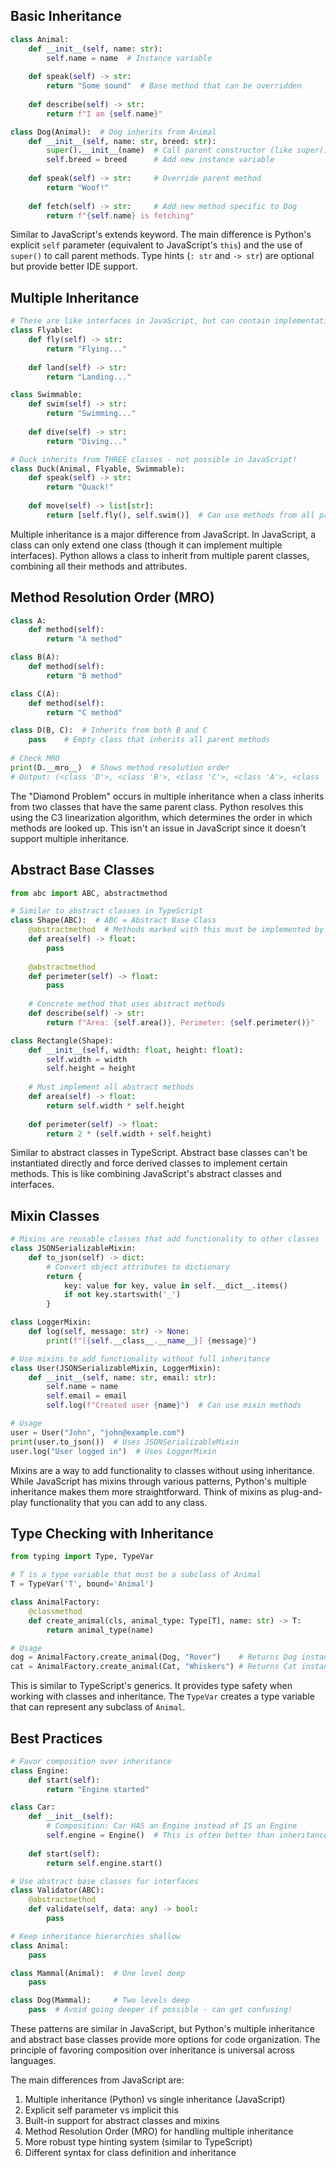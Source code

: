 ## Basic Inheritance
```python
class Animal:
    def __init__(self, name: str):
        self.name = name  # Instance variable
        
    def speak(self) -> str:
        return "Some sound"  # Base method that can be overridden
        
    def describe(self) -> str:
        return f"I am {self.name}"

class Dog(Animal):  # Dog inherits from Animal
    def __init__(self, name: str, breed: str):
        super().__init__(name)  # Call parent constructor (like super() in JS)
        self.breed = breed      # Add new instance variable
        
    def speak(self) -> str:     # Override parent method
        return "Woof!"
        
    def fetch(self) -> str:     # Add new method specific to Dog
        return f"{self.name} is fetching"
```
Similar to JavaScript's extends keyword. The main difference is Python's explicit `self` parameter (equivalent to JavaScript's `this`) and the use of `super()` to call parent methods. Type hints (`: str` and `-> str`) are optional but provide better IDE support.

## Multiple Inheritance
```python
# These are like interfaces in JavaScript, but can contain implementation
class Flyable:
    def fly(self) -> str:
        return "Flying..."
        
    def land(self) -> str:
        return "Landing..."

class Swimmable:
    def swim(self) -> str:
        return "Swimming..."
        
    def dive(self) -> str:
        return "Diving..."

# Duck inherits from THREE classes - not possible in JavaScript!
class Duck(Animal, Flyable, Swimmable):
    def speak(self) -> str:
        return "Quack!"
    
    def move(self) -> list[str]:
        return [self.fly(), self.swim()]  # Can use methods from all parent classes
```
Multiple inheritance is a major difference from JavaScript. In JavaScript, a class can only extend one class (though it can implement multiple interfaces). Python allows a class to inherit from multiple parent classes, combining all their methods and attributes.

## Method Resolution Order (MRO)
```python
class A:
    def method(self):
        return "A method"

class B(A):
    def method(self):
        return "B method"

class C(A):
    def method(self):
        return "C method"

class D(B, C):  # Inherits from both B and C
    pass    # Empty class that inherits all parent methods
    
# Check MRO
print(D.__mro__)  # Shows method resolution order
# Output: (<class 'D'>, <class 'B'>, <class 'C'>, <class 'A'>, <class 'object'>)
```
The "Diamond Problem" occurs in multiple inheritance when a class inherits from two classes that have the same parent class. Python resolves this using the C3 linearization algorithm, which determines the order in which methods are looked up. This isn't an issue in JavaScript since it doesn't support multiple inheritance.

## Abstract Base Classes
```python
from abc import ABC, abstractmethod

# Similar to abstract classes in TypeScript
class Shape(ABC):  # ABC = Abstract Base Class
    @abstractmethod  # Methods marked with this must be implemented by children
    def area(self) -> float:
        pass
    
    @abstractmethod
    def perimeter(self) -> float:
        pass
    
    # Concrete method that uses abstract methods
    def describe(self) -> str:
        return f"Area: {self.area()}, Perimeter: {self.perimeter()}"

class Rectangle(Shape):
    def __init__(self, width: float, height: float):
        self.width = width
        self.height = height
    
    # Must implement all abstract methods
    def area(self) -> float:
        return self.width * self.height
    
    def perimeter(self) -> float:
        return 2 * (self.width + self.height)
```
Similar to abstract classes in TypeScript. Abstract base classes can't be instantiated directly and force derived classes to implement certain methods. This is like combining JavaScript's abstract classes and interfaces.

## Mixin Classes
```python
# Mixins are reusable classes that add functionality to other classes
class JSONSerializableMixin:
    def to_json(self) -> dict:
        # Convert object attributes to dictionary
        return {
            key: value for key, value in self.__dict__.items()
            if not key.startswith('_')
        }

class LoggerMixin:
    def log(self, message: str) -> None:
        print(f"[{self.__class__.__name__}] {message}")

# Use mixins to add functionality without full inheritance
class User(JSONSerializableMixin, LoggerMixin):
    def __init__(self, name: str, email: str):
        self.name = name
        self.email = email
        self.log(f"Created user {name}")  # Can use mixin methods

# Usage
user = User("John", "john@example.com")
print(user.to_json())  # Uses JSONSerializableMixin
user.log("User logged in")  # Uses LoggerMixin
```
Mixins are a way to add functionality to classes without using inheritance. While JavaScript has mixins through various patterns, Python's multiple inheritance makes them more straightforward. Think of mixins as plug-and-play functionality that you can add to any class.

## Type Checking with Inheritance
```python
from typing import Type, TypeVar

# T is a type variable that must be a subclass of Animal
T = TypeVar('T', bound='Animal')

class AnimalFactory:
    @classmethod
    def create_animal(cls, animal_type: Type[T], name: str) -> T:
        return animal_type(name)

# Usage
dog = AnimalFactory.create_animal(Dog, "Rover")    # Returns Dog instance
cat = AnimalFactory.create_animal(Cat, "Whiskers") # Returns Cat instance
```
This is similar to TypeScript's generics. It provides type safety when working with classes and inheritance. The `TypeVar` creates a type variable that can represent any subclass of `Animal`.

## Best Practices
```python
# Favor composition over inheritance
class Engine:
    def start(self):
        return "Engine started"

class Car:
    def __init__(self):
        # Composition: Car HAS an Engine instead of IS an Engine
        self.engine = Engine()  # This is often better than inheritance
    
    def start(self):
        return self.engine.start()

# Use abstract base classes for interfaces
class Validator(ABC):
    @abstractmethod
    def validate(self, data: any) -> bool:
        pass

# Keep inheritance hierarchies shallow
class Animal:
    pass

class Mammal(Animal):  # One level deep
    pass

class Dog(Mammal):     # Two levels deep
    pass  # Avoid going deeper if possible - can get confusing!
```
These patterns are similar in JavaScript, but Python's multiple inheritance and abstract base classes provide more options for code organization. The principle of favoring composition over inheritance is universal across languages.

The main differences from JavaScript are:
1. Multiple inheritance (Python) vs single inheritance (JavaScript)
2. Explicit self parameter vs implicit this
3. Built-in support for abstract classes and mixins
4. Method Resolution Order (MRO) for handling multiple inheritance
5. More robust type hinting system (similar to TypeScript)
6. Different syntax for class definition and inheritance
